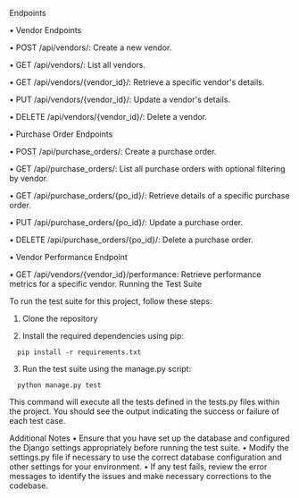 Endpoints

•	Vendor Endpoints

  •	POST /api/vendors/: Create a new vendor.

  •	GET /api/vendors/: List all vendors.
  
  •	GET /api/vendors/{vendor_id}/: Retrieve a specific vendor's details.
  
  •	PUT /api/vendors/{vendor_id}/: Update a vendor's details.
  
  •	DELETE /api/vendors/{vendor_id}/: Delete a vendor.

•	Purchase Order Endpoints

  •	POST /api/purchase_orders/: Create a purchase order.
  
  •	GET /api/purchase_orders/: List all purchase orders with optional filtering by vendor.
  
  •	GET /api/purchase_orders/{po_id}/: Retrieve details of a specific purchase order.
  
  •	PUT /api/purchase_orders/{po_id}/: Update a purchase order.
  
  •	DELETE /api/purchase_orders/{po_id}/: Delete a purchase order.

•	Vendor Performance Endpoint

  •	GET /api/vendors/{vendor_id}/performance: Retrieve performance metrics for a specific vendor.
Running the Test Suite

  To run the test suite for this project, follow these steps:

  1. Clone the repository
     
  2.	Install the required dependencies using pip:
  
      pip install -r requirements.txt 
  
  3.	Run the test suite using the manage.py script:

      python manage.py test 
      
This command will execute all the tests defined in the tests.py files within the project. You should see the output indicating the success or failure of each test case.

Additional Notes
•	Ensure that you have set up the database and configured the Django settings appropriately before running the test suite.
•	Modify the settings.py file if necessary to use the correct database configuration and other settings for your environment.
•	If any test fails, review the error messages to identify the issues and make necessary corrections to the codebase.

